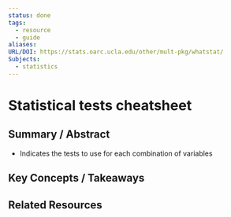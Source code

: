 ```yaml
---
status: done
tags:
  - resource
  - guide
aliases: 
URL/DOI: https://stats.oarc.ucla.edu/other/mult-pkg/whatstat/
Subjects:
  - statistics
---
```


# Statistical tests cheatsheet

## Summary / Abstract
- Indicates the tests to use for each combination of variables

## Key Concepts / Takeaways



## Related Resources


